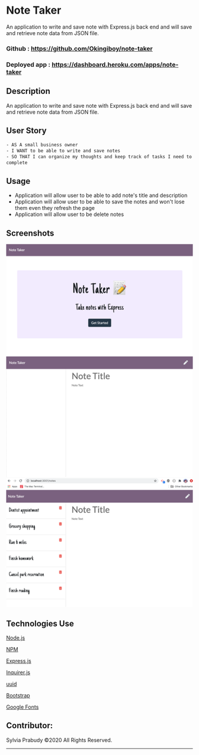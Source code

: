 # Note Taker
An application to write and save note with Express.js back end and will save and retrieve note data from JSON file.

### Github : https://github.com/Okingiboy/note-taker

### Deployed app : https://dashboard.heroku.com/apps/note-taker

## Description
An application to write and save note with Express.js back end and will save and retrieve note data from JSON file.

## User Story
```
- AS A small business owner
- I WANT to be able to write and save notes
- SO THAT I can organize my thoughts and keep track of tasks I need to complete
```


## Usage
- Application will allow user to be able to add note's title and description
- Application will allow user to be able to save the notes and won't lose them even they refresh the page
- Application will allow user to be delete notes


## Screenshots
![](public/assets/img/NoteTaker_LP.png)
![](public/assets/img/NoteTaker_WriteNotes.png)
![](public/assets/img/NoteTaker_SavedNotes.png)


## Technologies Use
<p><a href="https://nodejs.org/">Node.js</a></p>
<p><a href="https://www.npmjs.com/">NPM</a></p>
<p><a href="https://www.npmjs.com/package/express">Express.js</a></p>
<p><a href="https://www.npmjs.com/package/inquirer">Inquirer.js</a></p>
<p><a href="https://www.npmjs.com/package/uuid">uuid</a></p>
<p><a href="https://getbootstrap.com/">Bootstrap</a></p>
<p><a href="https://fonts.google.com/">Google Fonts</a></p>


## Contributor:
Sylvia Prabudy ©2020 All Rights Reserved.
- - -
